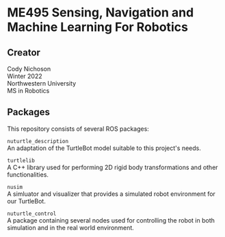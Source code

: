 # ME495 Sensing, Navigation and Machine Learning For Robotics
## Creator
Cody Nichoson  
Winter 2022  
Northwestern University  
MS in Robotics

## Packages
This repository consists of several ROS packages:

`nuturtle_description`  
An adaptation of the TurtleBot model suitable to this project's needs.  

`turtlelib`  
A C++ library used for performing 2D rigid body transformations and other functionalities.

`nusim`  
A simluator and visualizer that provides a simulated robot environment for our TurtleBot.  

`nuturtle_control`  
A package containing several nodes used for controlling the robot in both simulation and in the real world environment.




